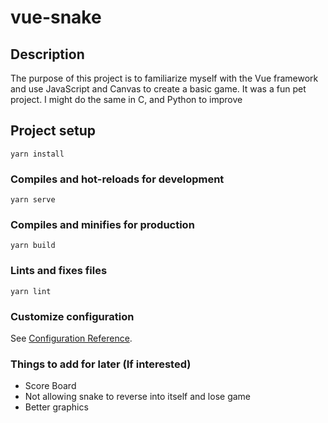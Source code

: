 # vue-snake

## Description
The purpose of this project is to familiarize myself with the Vue framework and use JavaScript and Canvas to create a basic game. It was a fun pet project. I might do the same in C, and Python to improve

## Project setup
```
yarn install
```

### Compiles and hot-reloads for development
```
yarn serve
```

### Compiles and minifies for production
```
yarn build
```

### Lints and fixes files
```
yarn lint
```

### Customize configuration
See [Configuration Reference](https://cli.vuejs.org/config/).

### Things to add for later (If interested)
* Score Board
* Not allowing snake to reverse into itself and lose game
* Better graphics
